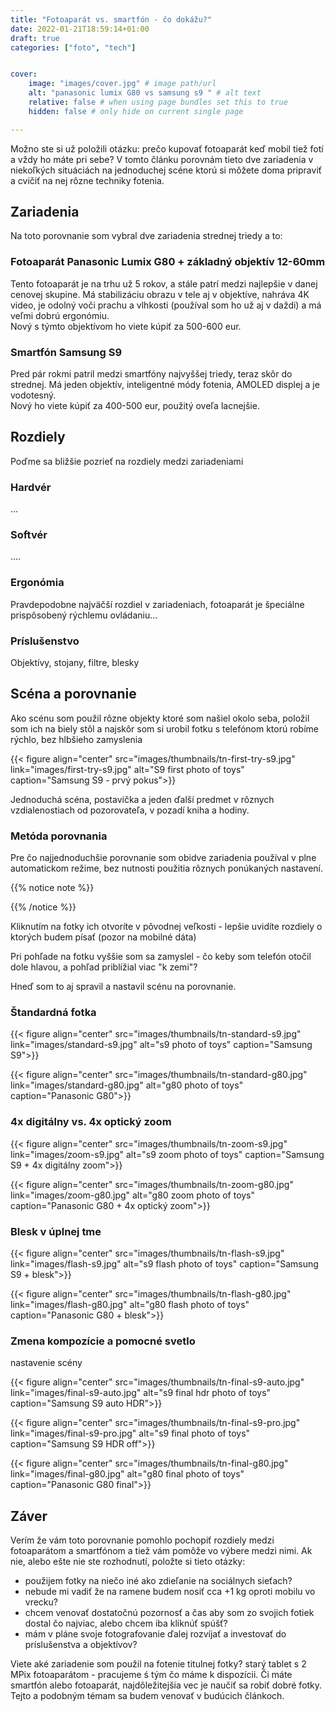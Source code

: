 ```yaml
---
title: "Fotoaparát vs. smartfón - čo dokážu?"
date: 2022-01-21T18:59:14+01:00
draft: true
categories: ["foto", "tech"]


cover:
    image: "images/cover.jpg" # image path/url
    alt: "panasonic lumix G80 vs samsung s9 " # alt text
    relative: false # when using page bundles set this to true
    hidden: false # only hide on current single page

---
```



Možno ste si už položili otázku: prečo kupovať fotoaparát keď mobil tiež fotí a vždy ho máte pri sebe?
V tomto článku porovnám tieto dve zariadenia v niekoľkých situáciách na jednoduchej scéne ktorú si môžete doma pripraviť a cvičiť na nej rôzne techniky fotenia.



## Zariadenia

Na toto porovnanie som vybral dve zariadenia strednej triedy a to: 

### Fotoaparát Panasonic Lumix G80 + základný objektív 12-60mm
Tento fotoaparát je na trhu už 5 rokov, a stále patrí medzi najlepšie v danej cenovej skupine. Má stabilizáciu obrazu v tele aj v objektíve, nahráva 4K video, je odolný voči prachu a vlhkosti (používal som ho už aj v daždi) a má veľmi dobrú ergonómiu.  
Nový s týmto objektívom ho viete kúpiť za 500-600 eur. 

### Smartfón Samsung S9
Pred pár rokmi patril medzi smartfóny najvyššej triedy, teraz skôr do strednej.  Má jeden objektív, inteligentné módy fotenia, AMOLED displej a je vodotesný.  
Nový ho viete kúpiť za 400-500 eur, použitý oveľa lacnejšie.

## Rozdiely

Poďme sa bližšie pozrieť na rozdiely medzi zariadeniami

### Hardvér

...

### Softvér

....

### Ergonómia
Pravdepodobne najväčší rozdiel v zariadeniach, fotoaparát je špeciálne prispôsobený rýchlemu ovládaniu...

### Príslušenstvo

Objektívy, stojany, filtre, blesky


## Scéna a porovnanie

Ako scénu som použil rôzne objekty ktoré som našiel okolo seba, položil som ich na biely stôl a najskôr som si urobil fotku s telefónom ktorú robíme rýchlo, bez hlbšieho zamyslenia


{{< figure align="center" src="images/thumbnails/tn-first-try-s9.jpg" link="images/first-try-s9.jpg" alt="S9 first photo of toys" caption="Samsung S9 - prvý pokus">}}


Jednoduchá scéna, postavička a jeden ďalší predmet v rôznych vzdialenostiach od pozorovateľa, v pozadí kniha a hodiny.

### Metóda porovnania
Pre čo najjednoduchšie porovnanie som obidve zariadenia používal v plne automatickom režime, bez nutnosti použitia rôznych ponúkaných nastavení. 


{{% notice note %}}

{{% /notice %}}

Kliknutím na fotky ich otvoríte v pôvodnej veľkosti - lepšie uvidíte rozdiely o ktorých budem písať (pozor na mobilné dáta)


Pri pohľade na fotku vyššie som sa zamyslel - čo keby som telefón otočil dole hlavou, a pohľad priblížial viac "k zemi"?



Hneď som to aj spravil a nastavil scénu na porovnanie.

### Štandardná fotka

{{< figure align="center" src="images/thumbnails/tn-standard-s9.jpg" link="images/standard-s9.jpg" alt="s9 photo of toys" caption="Samsung S9">}}


{{< figure align="center" src="images/thumbnails/tn-standard-g80.jpg" link="images/standard-g80.jpg" alt="g80 photo of toys" caption="Panasonic G80">}}


### 4x digitálny vs. 4x optický zoom

{{< figure align="center" src="images/thumbnails/tn-zoom-s9.jpg" link="images/zoom-s9.jpg" alt="s9 zoom photo of toys" caption="Samsung S9 + 4x digitálny zoom">}}


{{< figure align="center" src="images/thumbnails/tn-zoom-g80.jpg" link="images/zoom-g80.jpg" alt="g80 zoom photo of toys" caption="Panasonic G80 + 4x optický zoom">}}


### Blesk v úplnej tme

{{< figure align="center" src="images/thumbnails/tn-flash-s9.jpg" link="images/flash-s9.jpg" alt="s9 flash photo of toys" caption="Samsung S9 + blesk">}}


{{< figure align="center" src="images/thumbnails/tn-flash-g80.jpg" link="images/flash-g80.jpg" alt="g80 flash photo of toys" caption="Panasonic G80 + blesk">}}


### Zmena kompozície a pomocné svetlo

nastavenie scény


{{< figure align="center" src="images/thumbnails/tn-final-s9-auto.jpg" link="images/final-s9-auto.jpg" alt="s9 final hdr photo of toys" caption="Samsung S9 auto HDR">}}

{{< figure align="center" src="images/thumbnails/tn-final-s9-pro.jpg" link="images/final-s9-pro.jpg" alt="s9 final photo of toys" caption="Samsung S9 HDR off">}}

{{< figure align="center" src="images/thumbnails/tn-final-g80.jpg" link="images/final-g80.jpg" alt="g80 final photo of toys" caption="Panasonic G80 final">}}

## Záver

Verím že vám toto porovnanie pomohlo pochopiť rozdiely medzi fotoaparátom a smartfónom a tiež vám pomôže vo výbere medzi nimi.
Ak nie, alebo ešte nie ste rozhodnutí, položte si tieto otázky:
* použijem fotky na niečo iné ako zdieľanie na sociálnych sieťach?
* nebude mi vadiť že na ramene budem nosiť cca +1 kg oproti mobilu vo vrecku?
* chcem venovať dostatočnú pozornosť a čas aby som zo svojich fotiek dostal čo najviac, alebo chcem iba kliknúť spúšť?
* mám v pláne svoje fotografovanie ďalej rozvíjať a investovať do príslušenstva a objektívov?

Viete aké zariadenie som použil na fotenie titulnej fotky? starý tablet s 2 MPix fotoaparátom - pracujeme ś tým čo máme k dispozícii. Či máte smartfón alebo fotoaparát, najdôležitejšia vec je naučiť sa robiť dobré fotky. Tejto a podobným témam sa budem venovať v budúcich článkoch.



